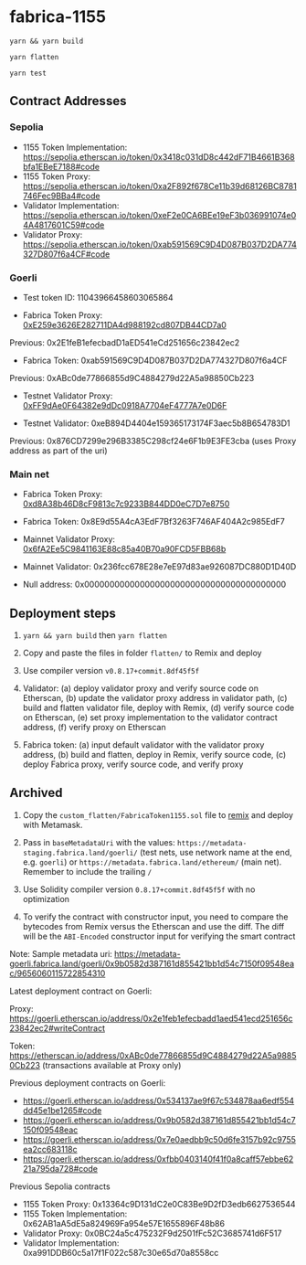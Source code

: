 # fabrica-1155

`yarn && yarn build`

`yarn flatten`

`yarn test`

## Contract Addresses

### Sepolia
- 1155 Token Implementation: https://sepolia.etherscan.io/token/0x3418c031dD8c442dF71B4661B368bfa1EBeE7188#code
- 1155 Token Proxy: https://sepolia.etherscan.io/token/0xa2F892f678Ce11b39d68126BC8781746Fec9BBa4#code
- Validator Implementation: https://sepolia.etherscan.io/token/0xeF2e0CA6BEe19eF3b036991074e04A4817601C59#code
- Validator Proxy: https://sepolia.etherscan.io/token/0xab591569C9D4D087B037D2DA774327D807f6a4CF#code

### Goerli

- Test token ID: 11043966458603065864

- Fabrica Token Proxy: [0xE259e3626E282711DA4d988192cd807DB44CD7a0](https://goerli.etherscan.io/address/0xe259e3626e282711da4d988192cd807db44cd7a0#code)

Previous: 0x2E1feB1efecbadD1aED541eCd251656c23842ec2

- Fabrica Token: 0xab591569C9D4D087B037D2DA774327D807f6a4CF

Previous: 0xABc0de77866855d9C4884279d22A5a98850Cb223

- Testnet Validator Proxy: [0xFF9dAe0F64382e9dDc0918A7704eF4777A7e0D6F](https://goerli.etherscan.io/address/0xFF9dAe0F64382e9dDc0918A7704eF4777A7e0D6F#code)

- Testnet Validator: 0xeB894D4404e159365173174F3aec5b8B654783D1

Previous: 0x876CD7299e296B3385C298cf24e6F1b9E3FE3cba (uses Proxy address as part of the uri)


### Main net

- Fabrica Token Proxy: [0xd8A38b46D8cF9813c7c9233B844DD0eC7D7e8750](https://etherscan.io/address/0xd8a38b46d8cf9813c7c9233b844dd0ec7d7e8750#code)

- Fabrica Token: 0x8E9d55A4cA3EdF7Bf3263F746AF404A2c985EdF7

- Mainnet Validator Proxy: [0x6fA2Ee5C9841163E88c85a40B70a90FCD5FBB68b](https://etherscan.io/address/0x6fa2ee5c9841163e88c85a40b70a90fcd5fbb68b#code)

- Mainnet Validator: 0x236fcc678E28e7eE97d83ae926087DC880D1D40D

- Null address: 0x0000000000000000000000000000000000000000


## Deployment steps

1. `yarn && yarn build` then `yarn flatten`

2. Copy and paste the files in folder `flatten/` to Remix and deploy

3. Use compiler version `v0.8.17+commit.8df45f5f`

4. Validator: (a) deploy validator proxy and verify source code on Etherscan, (b) update the validator proxy address in validator path, (c) build and flatten validator file, deploy with Remix, (d) verify source code on Etherscan, (e) set proxy implementation to the validator contract address, (f) verify proxy on Etherscan

5. Fabrica token: (a) input default validator with the validator proxy address, (b) build and flatten, deploy in Remix, verify source code, (c) deploy Fabrica proxy, verify source code, and verify proxy


## Archived

1. Copy the `custom_flatten/FabricaToken1155.sol` file to [remix](https://remix.ethereum.org/) and deploy with Metamask.

2. Pass in `baseMetadataUri` with the values: `https://metadata-staging.fabrica.land/goerli/` (test nets, use network name at the end, e.g. `goerli`) or `https://metadata.fabrica.land/ethereum/` (main net). Remember to include the trailing `/`

3. Use Solidity compiler version `0.8.17+commit.8df45f5f` with no optimization

4. To verify the contract with constructor input, you need to compare the bytecodes from Remix versus the Etherscan and use the diff. The diff will be the `ABI-Encoded` constructor input for verifying the smart contract

Note: Sample metadata uri: https://metadata-goerli.fabrica.land/goerli/0x9b0582d387161d855421bb1d54c7150f09548eac/9656060115722854310

Latest deployment contract on Goerli:

Proxy: https://goerli.etherscan.io/address/0x2e1feb1efecbadd1aed541ecd251656c23842ec2#writeContract

Token: https://etherscan.io/address/0xABc0de77866855d9C4884279d22A5a98850Cb223 (transactions available at Proxy only)

Previous deployment contracts on Goerli:
- https://goerli.etherscan.io/address/0x534137ae9f67c534878aa6edf554dd45e1be1265#code
- https://goerli.etherscan.io/address/0x9b0582d387161d855421bb1d54c7150f09548eac
- https://goerli.etherscan.io/address/0x7e0aedbb9c50d6fe3157b92c9755ea2cc683118c
- https://goerli.etherscan.io/address/0xfbb0403140f41f0a8caff57ebbe6221a795da728#code

Previous Sepolia contracts
- 1155 Token Proxy: 0x13364c9D131dC2e0C83Be9D2fD3edb6627536544
- 1155 Token Implementation: 0x62AB1aA5dE5a824969Fa954e57E1655896F48b86
- Validator Proxy: 0x0BC24a5c475232F9d2501fFc52C3685741d6F517
- Validator Implementation: 0xa991DDB60c5a17f1F022c587c30e65d70a8558cc
